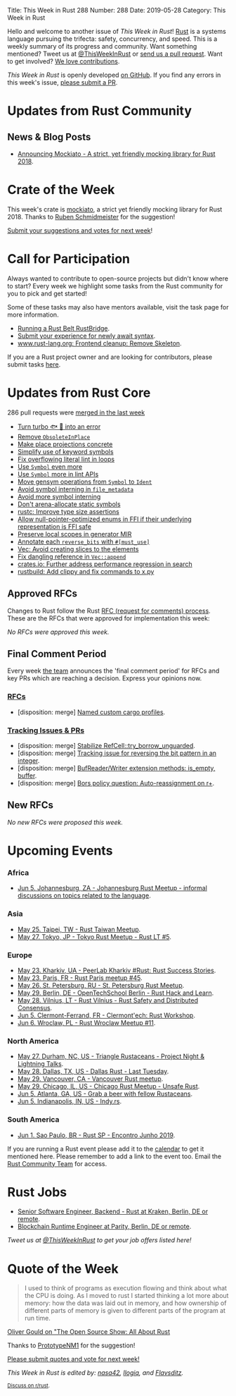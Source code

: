 Title: This Week in Rust 288
Number: 288
Date: 2019-05-28
Category: This Week in Rust

Hello and welcome to another issue of *This Week in Rust*!
[Rust](http://rust-lang.org) is a systems language pursuing the trifecta: safety, concurrency, and speed.
This is a weekly summary of its progress and community.
Want something mentioned? Tweet us at [@ThisWeekInRust](https://twitter.com/ThisWeekInRust) or [send us a pull request](https://github.com/cmr/this-week-in-rust).
Want to get involved? [We love contributions](https://github.com/rust-lang/rust/blob/master/CONTRIBUTING.md).

*This Week in Rust* is openly developed [on GitHub](https://github.com/cmr/this-week-in-rust).
If you find any errors in this week's issue, [please submit a PR](https://github.com/cmr/this-week-in-rust/pulls).

# Updates from Rust Community

## News & Blog Posts

* [Announcing Mockiato - A strict, yet friendly mocking library for Rust 2018](https://blog.myelin.ch/2019/05/24/mockiato-announcement.html).

# Crate of the Week

This week's crate is [mockiato](https://github.com/myelin-ai/mockiato), a strict yet friendly mocking library for Rust 2018. Thanks to [Ruben Schmidmeister](https://users.rust-lang.org/t/crate-of-the-week/2704/550) for the suggestion!

[Submit your suggestions and votes for next week][submit_crate]!

[submit_crate]: https://users.rust-lang.org/t/crate-of-the-week/2704

# Call for Participation

Always wanted to contribute to open-source projects but didn't know where to start?
Every week we highlight some tasks from the Rust community for you to pick and get started!

Some of these tasks may also have mentors available, visit the task page for more information.

* [Running a Rust Belt RustBridge](https://users.rust-lang.org/t/rust-belt-rustbridges/28332).
* [Submit your experience for newly await syntax](https://internals.rust-lang.org/t/async-await-experience-reports/10200).
* [www.rust-lang.org: Frontend cleanup: Remove Skeleton](https://github.com/rust-lang/www.rust-lang.org/issues/780).

If you are a Rust project owner and are looking for contributors, please submit tasks [here][guidelines].

[guidelines]: https://users.rust-lang.org/t/twir-call-for-participation/4821

# Updates from Rust Core

286 pull requests were [merged in the last week][merged]

[merged]: https://github.com/search?q=is%3Apr+org%3Arust-lang+is%3Amerged+merged%3A2019-05-20..2019-05-27

* [Turn turbo 🐟 🍨 into an error](https://github.com/rust-lang/rust/pull/61189)
* [Remove `ObsoleteInPlace`](https://github.com/rust-lang/rust/pull/60803)
* [Make place projections concrete](https://github.com/rust-lang/rust/pull/60441)
* [Simplify use of keyword symbols](https://github.com/rust-lang/rust/pull/60740)
* [Fix overflowing literal lint in loops](https://github.com/rust-lang/rust/pull/61098)
* [Use `Symbol` even more](https://github.com/rust-lang/rust/pull/60815)
* [Use `Symbol` more in lint APIs](https://github.com/rust-lang/rust/pull/60827)
* [Move gensym operations from `Symbol` to `Ident`](https://github.com/rust-lang/rust/pull/60903)
* [Avoid symbol interning in `file_metadata`](https://github.com/rust-lang/rust/pull/60973)
* [Avoid more symbol interning](https://github.com/rust-lang/rust/pull/61035)
* [Don't arena-allocate static symbols](https://github.com/rust-lang/rust/pull/61077)
* [rustc: Improve type size assertions](https://github.com/rust-lang/rust/pull/60959)
* [Allow null-pointer-optimized enums in FFI if their underlying representation is FFI safe](https://github.com/rust-lang/rust/pull/60300)
* [Preserve local scopes in generator MIR](https://github.com/rust-lang/rust/pull/60840)
* [Annotate each `reverse_bits` with `#[must_use]`](https://github.com/rust-lang/rust/pull/61134)
* [Vec: Avoid creating slices to the elements](https://github.com/rust-lang/rust/pull/61114)
* [Fix dangling reference in `Vec::append`](https://github.com/rust-lang/rust/pull/61082)
* [crates.io: Further address performance regression in search](https://github.com/rust-lang/crates.io/pull/1749)
* [rustbuild: Add clippy and fix commands to x.py](https://github.com/rust-lang/rust/pull/56595)

## Approved RFCs

Changes to Rust follow the Rust [RFC (request for comments)
process](https://github.com/rust-lang/rfcs#rust-rfcs). These
are the RFCs that were approved for implementation this week:

*No RFCs were approved this week.*

## Final Comment Period

Every week [the team](https://www.rust-lang.org/team.html) announces the
'final comment period' for RFCs and key PRs which are reaching a
decision. Express your opinions now.

### [RFCs](https://github.com/rust-lang/rfcs/labels/final-comment-period)

* [disposition: merge] [Named custom cargo profiles](https://github.com/rust-lang/rfcs/pull/2678).

### [Tracking Issues & PRs](https://github.com/rust-lang/rust/labels/final-comment-period)

* [disposition: merge] [Stabilize RefCell::try_borrow_unguarded](https://github.com/rust-lang/rust/pull/60850).
* [disposition: merge] [Tracking issue for reversing the bit pattern in an integer](https://github.com/rust-lang/rust/issues/48763).
* [disposition: merge] [BufReader/Writer extension methods: is_empty, buffer](https://github.com/rust-lang/rust/issues/45323).
* [disposition: merge] [Bors policy question: Auto-reassignment on r+](https://github.com/rust-lang/rust/issues/59489).

## New RFCs

*No new RFCs were proposed this week.*

# Upcoming Events

### Africa

* [Jun  5. Johannesburg, ZA - Johannesburg Rust Meetup - informal discussions on topics related to the language](https://www.meetup.com/Johannesburg-Rust-Meetup/events/gpxrtqyzhbcb/).

### Asia

* [May 25. Taipei, TW - Rust Taiwan Meetup](https://www.facebook.com/events/381254712479005/).
* [May 27. Tokyo, JP - Tokyo Rust Meetup - Rust LT #5](https://rust.connpass.com/event/129406/).

### Europe

* [May 23. Kharkiv, UA - PeerLab Kharkiv #Rust: Rust Success Stories](https://www.meetup.com/Native-Developers-in-UA/events/261508593/).
* [May 23. Paris, FR - Rust Paris meetup #45](https://www.meetup.com/Rust-Paris/events/260925527/).
* [May 26. St. Petersburg, RU - St. Petersburg Rust Meetup](https://www.meetup.com/spbrust/events/whmxrqyzhbjc/).
* [May 29. Berlin, DE - OpenTechSchool Berlin - Rust Hack and Learn](https://www.meetup.com/opentechschool-berlin/events/gkkttqyzhbmc/).
* [May 28. Vilnius, LT - Rust Vilnius - Rust Safety and Distributed Consensus](https://www.meetup.com/Rust-in-Vilnius/events/260937510/).
* [Jun  5. Clermont-Ferrand, FR - Clermont'ech: Rust Workshop](https://www.clermontech.org/workshops/workshop-3-rust.html).
* [Jun  6. Wroclaw, PL - Rust Wroclaw Meetup #11](https://www.meetup.com/Rust-Wroclaw/events/261283360/).

### North America

* [May 27. Durham, NC, US - Triangle Rustaceans - Project Night & Lightning Talks](https://www.meetup.com/triangle-rustaceans/events/mfglwpyzhbkc/).
* [May 28. Dallas, TX, US - Dallas Rust - Last Tuesday](https://www.meetup.com/Dallas-Rust/events/zfgwzmyzhblc/).
* [May 29. Vancouver, CA - Vancouver Rust meetup](https://www.meetup.com/Vancouver-Rust/events/fzqqwqyzhbmc/).
* [May 29. Chicago, IL, US - Chicago Rust Meetup - Unsafe Rust](https://www.meetup.com/Chicago-Rust-Meetup/events/260918979).
* [Jun  5. Atlanta, GA, US - Grab a beer with fellow Rustaceans](https://www.meetup.com/Rust-ATL/events/kkzkxqyzjbhb/).
* [Jun  5. Indianapolis, IN, US - Indy.rs](https://www.meetup.com/indyrs/events/mffbtpyzjbhb/).

### South America

* [Jun 1. Sao Paulo, BR - Rust SP - Encontro Junho 2019](https://www.meetup.com/Rust-Sao-Paulo-Meetup/events/261123153/).

If you are running a Rust event please add it to the [calendar] to get
it mentioned here. Please remember to add a link to the event too.
Email the [Rust Community Team][community] for access.

[calendar]: https://www.google.com/calendar/embed?src=apd9vmbc22egenmtu5l6c5jbfc%40group.calendar.google.com
[community]: mailto:community-team@rust-lang.org

# Rust Jobs

* [Senior Software Engineer, Backend - Rust at Kraken, Berlin, DE or remote](https://jobs.lever.co/kraken/4c864c8f-bde6-443d-b521-dd90df0e9105).
* [Blockchain Runtime Engineer at Parity, Berlin, DE or remote](https://www.parity.io/jobs/#berlin-blockchain-runtime-engineer).

*Tweet us at [@ThisWeekInRust](https://twitter.com/ThisWeekInRust) to get your job offers listed here!*

# Quote of the Week

> I used to think of programs as execution flowing and think about what the CPU is doing. As I moved to rust I started thinking a lot more about memory: how the data was laid out in memory, and how ownership of different parts of memory is given to different parts of the program at run time.

[Oliver Gould on "The Open Source Show: All About Rust](https://youtu.be/FYGS2q1bljE?t=280)

Thanks to [PrototypeNM1](https://users.rust-lang.org/t/twir-quote-of-the-week/328/643) for the suggestion!

[Please submit quotes and vote for next week!](https://users.rust-lang.org/t/twir-quote-of-the-week/328)

*This Week in Rust is edited by: [nasa42](https://github.com/nasa42), [llogiq](https://github.com/llogiq), and [Flavsditz](https://github.com/Flavsditz).*

<small>[Discuss on r/rust]().</small>
